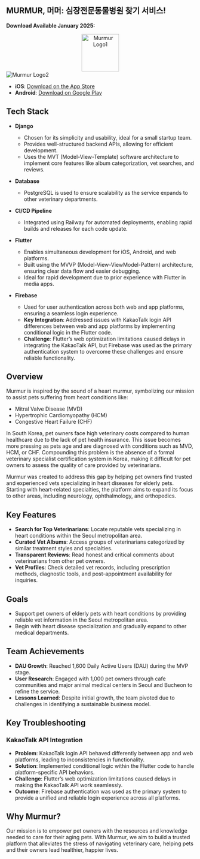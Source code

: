 ## MURMUR, 머머: 심장전문동물병원 찾기 서비스!

**Download Available January 2025:**
<div align="center">
  <img src="https://github.com/user-attachments/assets/1d37e6c0-015d-4f23-b4e4-837a7b75791e" width= "100" alt="Murmur Logo1" width="50"/>
</div>
<img src="https://github.com/user-attachments/assets/dbfce7e0-9b88-4080-b394-d9e35fffe061" alt="Murmur Logo2"/>

- **iOS**: [Download on the App Store](https://apps.apple.com/kr/app/머머/id6702028834?l=en-GB)
- **Android**: [Download on Google Play](https://play.google.com/store/apps/details?id=com.concrete.JaegaebalNew)

## Tech Stack

- **Django**
  - Chosen for its simplicity and usability, ideal for a small startup team.
  - Provides well-structured backend APIs, allowing for efficient development.
  - Uses the MVT (Model-View-Template) software architecture to implement core features like album categorization, vet searches, and reviews.

- **Database**
  - PostgreSQL is used to ensure scalability as the service expands to other veterinary departments.

- **CI/CD Pipeline**
  - Integrated using Railway for automated deployments, enabling rapid builds and releases for each code update.

- **Flutter**
  - Enables simultaneous development for iOS, Android, and web platforms.
  - Built using the MVVP (Model-View-ViewModel-Pattern) architecture, ensuring clear data flow and easier debugging.
  - Ideal for rapid development due to prior experience with Flutter in media apps.

- **Firebase**
  - Used for user authentication across both web and app platforms, ensuring a seamless login experience.
  - **Key Integration**: Addressed issues with KakaoTalk login API differences between web and app platforms by implementing conditional logic in the Flutter code.
  - **Challenge**: Flutter’s web optimization limitations caused delays in integrating the KakaoTalk API, but Firebase was used as the primary authentication system to overcome these challenges and ensure reliable functionality.

## Overview

Murmur is inspired by the sound of a heart murmur, symbolizing our mission to assist pets suffering from heart conditions like:

- Mitral Valve Disease (MVD)
- Hypertrophic Cardiomyopathy (HCM)
- Congestive Heart Failure (CHF)

In South Korea, pet owners face high veterinary costs compared to human healthcare due to the lack of pet health insurance. This issue becomes more pressing as pets age and are diagnosed with conditions such as MVD, HCM, or CHF. Compounding this problem is the absence of a formal veterinary specialist certification system in Korea, making it difficult for pet owners to assess the quality of care provided by veterinarians.

Murmur was created to address this gap by helping pet owners find trusted and experienced vets specializing in heart diseases for elderly pets. Starting with heart-related specialties, the platform aims to expand its focus to other areas, including neurology, ophthalmology, and orthopedics.

## Key Features

- **Search for Top Veterinarians**: Locate reputable vets specializing in heart conditions within the Seoul metropolitan area.
- **Curated Vet Albums**: Access groups of veterinarians categorized by similar treatment styles and specialties.
- **Transparent Reviews**: Read honest and critical comments about veterinarians from other pet owners.
- **Vet Profiles**: Check detailed vet records, including prescription methods, diagnostic tools, and post-appointment availability for inquiries.

## Goals

- Support pet owners of elderly pets with heart conditions by providing reliable vet information in the Seoul metropolitan area.
- Begin with heart disease specialization and gradually expand to other medical departments.

## Team Achievements

- **DAU Growth**: Reached 1,600 Daily Active Users (DAU) during the MVP stage.
- **User Research**: Engaged with 1,000 pet owners through cafe communities and major animal medical centers in Seoul and Bucheon to refine the service.
- **Lessons Learned**: Despite initial growth, the team pivoted due to challenges in identifying a sustainable business model.

## Key Troubleshooting

### KakaoTalk API Integration

- **Problem**: KakaoTalk login API behaved differently between app and web platforms, leading to inconsistencies in functionality.
- **Solution**: Implemented conditional logic within the Flutter code to handle platform-specific API behaviors.
- **Challenge**: Flutter’s web optimization limitations caused delays in making the KakaoTalk API work seamlessly.
- **Outcome**: Firebase authentication was used as the primary system to provide a unified and reliable login experience across all platforms.

## Why Murmur?

Our mission is to empower pet owners with the resources and knowledge needed to care for their aging pets. With Murmur, we aim to build a trusted platform that alleviates the stress of navigating veterinary care, helping pets and their owners lead healthier, happier lives.

